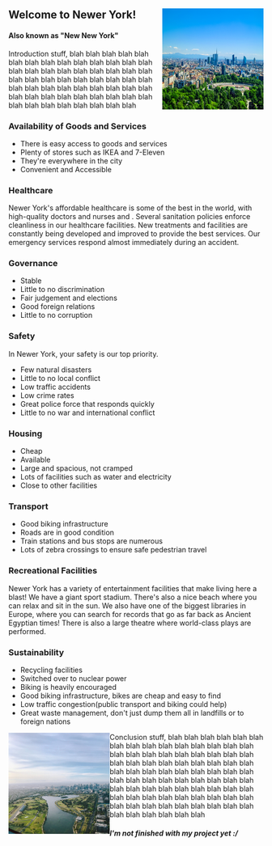 ## Welcome to Newer York! <img align="right" width="200" height="200" src="./images/nature.jpg">

#### Also known as "New New York"

Introduction stuff, blah blah blah blah blah blah blah blah blah blah blah blah blah blah blah blah blah blah blah blah blah blah blah blah blah blah blah blah blah blah blah blah blah blah blah blah blah blah blah blah blah blah blah blah blah blah blah blah blah blah blah blah blah blah blah blah blah blah

### Availability of Goods and Services

- There is easy access to goods and services
- Plenty of stores such as IKEA and 7-Eleven
- They're everywhere in the city
- Convenient and Accessible

### Healthcare

Newer York's affordable healthcare is some of the best in the world, with high-quality doctors and nurses and . Several sanitation policies enforce cleanliness in our healthcare facilities. New treatments and facilities are constantly being developed and improved to provide the best services. Our emergency services respond almost immediately during an accident.

### Governance

- Stable
- Little to no discrimination
- Fair judgement and elections
- Good foreign relations
- Little to no corruption

### Safety

In Newer York, your safety is our top priority.
- Few natural disasters
- Little to no local conflict
- Low traffic accidents
- Low crime rates
- Great police force that responds quickly
- Little to no war and international conflict

### Housing

- Cheap
- Available
- Large and spacious, not cramped
- Lots of facilities such as water and electricity
- Close to other facilities

### Transport

- Good biking infrastructure
- Roads are in good condition
- Train stations and bus stops are numerous
- Lots of zebra crossings to ensure safe pedestrian travel

### Recreational Facilities

Newer York has a variety of entertainment facilities that make living here a blast! We have a giant sport stadium. There's also a nice beach where you can relax and sit in the sun. We also have one of the biggest libraries in Europe, where you can search for records that go as far back as Ancient Egyptian times! There is also a large theatre where world-class plays are performed.

### Sustainability

- Recycling facilities
- Switched over to nuclear power
- Biking is heavily encouraged
- Good biking infrastructure, bikes are cheap and easy to find
- Low traffic congestion(public transport and biking could help)
- Great waste management, don't just dump them all in landfills or to foreign nations

<img align="left" width="200" height="200" src="./images/river.jpg">

Conclusion stuff, blah blah blah blah blah blah blah blah blah blah blah blah blah blah blah blah blah blah blah blah blah blah blah blah blah blah blah blah blah blah blah blah blah blah blah blah blah blah blah blah blah blah blah blah blah blah blah blah blah blah blah blah blah blah blah blah blah blah blah blah blah blah blah blah blah blah blah blah blah blah blah blah blah blah blah blah blah blah blah blah blah blah blah blah

##### I'm not finished with my project yet :/
